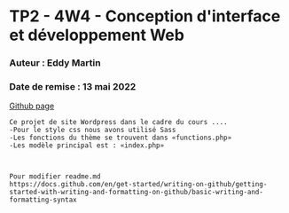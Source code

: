 # TP2 - 4W4 - Conception d'interface et développement Web
### Auteur : Eddy Martin
### Date de remise : 13 mai 2022

[Github page](https://eddytuto.github.io/4w4-gr2/)

```
Ce projet de site Wordpress dans le cadre du cours ....
-Pour le style css nous avons utilisé Sass
-Les fonctions du thème se trouvent dans «functions.php»
-Les modèle principal est : «index.php»



Pour modifier readme.md
https://docs.github.com/en/get-started/writing-on-github/getting-started-with-writing-and-formatting-on-github/basic-writing-and-formatting-syntax